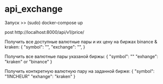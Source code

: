 # api_exchange

Запуск >> (sudo) docker-compose up

post http://localhost:8000/api/v1/price/

Получить все доступные валютные пары и их цену на биржах binance & kraken: { "symbol": "", "exchange": "", }

Получить все валютные пары указаной биржы: {
"symbol": "" "exhange": "kraken" or "binance" }

Получить конткретную валютную пару на заданной бирже: {
"symbol": "1INCHEUR" "exhange": "kraken" }
